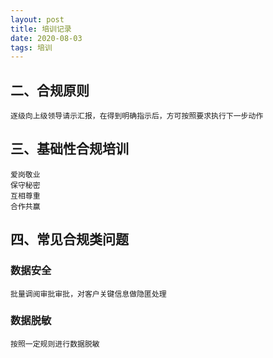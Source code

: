 ```yaml
---
layout: post
title: 培训记录
date: 2020-08-03
tags: 培训
---
```


## 二、合规原则

```
逐级向上级领导请示汇报，在得到明确指示后，方可按照要求执行下一步动作
```

## 三、基础性合规培训
```
爱岗敬业
保守秘密
互相尊重
合作共赢
```
## 四、常见合规类问题
### 数据安全
```
批量调阅审批审批，对客户关键信息做隐匿处理
```

### 数据脱敏
```
按照一定规则进行数据脱敏
```


